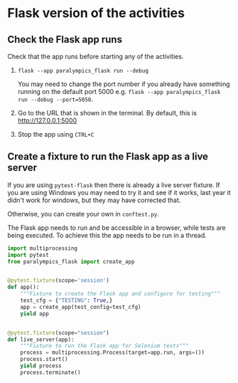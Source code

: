 # Flask version of the activities

## Check the Flask app runs

Check that the app runs before starting any of the activities.

1. `flask --app paralympics_flask run --debug`

   You may need to change the port number if you already have something running on the default port 5000
   e.g. `flask --app paralympics_flask run --debug --port=5050`.
2. Go to the URL that is shown in the terminal. By default, this is http://127.0.0.1:5000
3. Stop the app using `CTRL+C`

## Create a fixture to run the Flask app as a live server

If you are using `pytest-flask` then there is already a live server fixture. If you are using Windows you may need to
try
it and see if it works, last year it didn't work for windows, but they may have corrected that.

Otherwise, you can create your own in `conftest.py`.

The Flask app needs to run and be accessible in a browser, while tests are being executed. To achieve this the app needs
to be run in a thread.

```python
import multiprocessing
import pytest
from paralympics_flask import create_app


@pytest.fixture(scope='session')
def app():
    """Fixture to create the Flask app and configure for testing"""
    test_cfg = {"TESTING": True,}
    app = create_app(test_config=test_cfg)
    yield app


@pytest.fixture(scope="session")
def live_server(app):
    """Fixture to run the Flask app for Selenium tests"""
    process = multiprocessing.Process(target=app.run, args=())
    process.start()
    yield process
    process.terminate()
```

